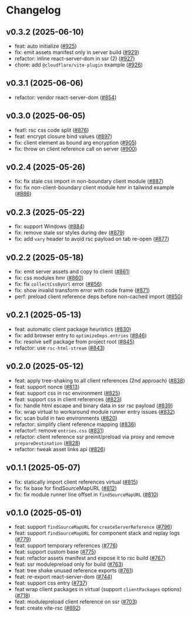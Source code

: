 # Changelog

## v0.3.2 (2025-06-10)

- feat: auto initialize ([#925](https://github.com/hi-ogawa/vite-plugins/pull/925))
- fix: emit assets manifest only in server build ([#929](https://github.com/hi-ogawa/vite-plugins/pull/929))
- refactor: inline react-server-dom in ssr (2) ([#927](https://github.com/hi-ogawa/vite-plugins/pull/927))
- chore: add `@cloudflare/vite-plugin` example ([#926](https://github.com/hi-ogawa/vite-plugins/pull/926))

## v0.3.1 (2025-06-06)

- refactor: vendor react-server-dom ([#854](https://github.com/hi-ogawa/vite-plugins/pull/854))

## v0.3.0 (2025-06-05)

- feat!: rsc css code split ([#876](https://github.com/hi-ogawa/vite-plugins/pull/876))
- feat: encrypt closure bind values ([#897](https://github.com/hi-ogawa/vite-plugins/pull/897))
- fix: client element as bound arg encryption ([#905](https://github.com/hi-ogawa/vite-plugins/pull/905))
- fix: throw on client reference call on server ([#900](https://github.com/hi-ogawa/vite-plugins/pull/900))

## v0.2.4 (2025-05-26)

- fix: fix stale css import in non-boundary client module ([#887](https://github.com/hi-ogawa/vite-plugins/pull/887))
- fix: fix non-client-boundary client module hmr in tailwind example ([#886](https://github.com/hi-ogawa/vite-plugins/pull/886))

## v0.2.3 (2025-05-22)

- fix: support Windows ([#884](https://github.com/hi-ogawa/vite-plugins/pull/884))
- fix: remove stale ssr styles during dev ([#879](https://github.com/hi-ogawa/vite-plugins/pull/879))
- fix: add `vary` header to avoid rsc payload on tab re-open ([#877](https://github.com/hi-ogawa/vite-plugins/pull/877))

## v0.2.2 (2025-05-18)

- fix: emit server assets and copy to client ([#861](https://github.com/hi-ogawa/vite-plugins/pull/861))
- fix: css modules hmr ([#860](https://github.com/hi-ogawa/vite-plugins/pull/860))
- fix: fix `collectCssByUrl` error ([#856](https://github.com/hi-ogawa/vite-plugins/pull/856))
- fix: show invalid transform error with code frame ([#871](https://github.com/hi-ogawa/vite-plugins/pull/871))
- perf: preload client reference deps before non-cached import ([#850](https://github.com/hi-ogawa/vite-plugins/pull/850))

## v0.2.1 (2025-05-13)

- feat: automatic client package heuristics ([#830](https://github.com/hi-ogawa/vite-plugins/pull/830))
- fix: add browser entry to  `optimizeDeps.entries` ([#846](https://github.com/hi-ogawa/vite-plugins/pull/846))
- fix: resolve self package from project root ([#845](https://github.com/hi-ogawa/vite-plugins/pull/845))
- refactor: use `rsc-html-stream` ([#843](https://github.com/hi-ogawa/vite-plugins/pull/843))

## v0.2.0 (2025-05-12)

- feat: apply tree-shaking to all client references (2nd approach) ([#838](https://github.com/hi-ogawa/vite-plugins/pull/838))
- feat: support nonce ([#813](https://github.com/hi-ogawa/vite-plugins/pull/813))
- feat: support css in rsc environment ([#825](https://github.com/hi-ogawa/vite-plugins/pull/825))
- feat: support css in client references ([#823](https://github.com/hi-ogawa/vite-plugins/pull/823))
- fix: handle html escape and binary data in ssr rsc payload ([#839](https://github.com/hi-ogawa/vite-plugins/pull/839))
- fix: wrap virtual to workaround module runner entry issues ([#832](https://github.com/hi-ogawa/vite-plugins/pull/832))
- fix: scan build in two environments ([#820](https://github.com/hi-ogawa/vite-plugins/pull/820))
- refactor: simplify client reference mapping ([#836](https://github.com/hi-ogawa/vite-plugins/pull/836))
- refactor!: remove `entries.css` ([#831](https://github.com/hi-ogawa/vite-plugins/pull/831))
- refactor: client reference ssr preinit/preload via proxy and remove `prepareDestination` ([#828](https://github.com/hi-ogawa/vite-plugins/pull/828))
- refactor: tweak asset links api ([#826](https://github.com/hi-ogawa/vite-plugins/pull/826))

## v0.1.1 (2025-05-07)

- fix: statically import client references virtual ([#815](https://github.com/hi-ogawa/vite-plugins/pull/815))
- fix: fix base for findSourceMapURL ([#812](https://github.com/hi-ogawa/vite-plugins/pull/812))
- fix: fix module runner line offset in `findSourceMapURL` ([#810](https://github.com/hi-ogawa/vite-plugins/pull/810))

## v0.1.0 (2025-05-01)

- feat: support `findSourceMapURL` for `createServerReference` ([#796](https://github.com/hi-ogawa/vite-plugins/pull/796))
- feat: support `findSourceMapURL` for component stack and replay logs ([#779](https://github.com/hi-ogawa/vite-plugins/pull/779))
- feat: support temporary references ([#776](https://github.com/hi-ogawa/vite-plugins/pull/776))
- feat: support custom base ([#775](https://github.com/hi-ogawa/vite-plugins/pull/775))
- feat: refactor assets manifest and expose it to rsc build ([#767](https://github.com/hi-ogawa/vite-plugins/pull/767))
- feat: ssr modulepreload only for build ([#763](https://github.com/hi-ogawa/vite-plugins/pull/763))
- feat: tree shake unused reference exports ([#761](https://github.com/hi-ogawa/vite-plugins/pull/761))
- feat: re-export react-server-dom ([#744](https://github.com/hi-ogawa/vite-plugins/pull/744))
- feat: support css entry ([#737](https://github.com/hi-ogawa/vite-plugins/pull/737))
- feat wrap client packages in virtual (support `clientPackages` options) ([#718](https://github.com/hi-ogawa/vite-plugins/pull/718))
- feat: modulepreload client reference on ssr ([#703](https://github.com/hi-ogawa/vite-plugins/pull/703))
- feat: create vite-rsc ([#692](https://github.com/hi-ogawa/vite-plugins/pull/692))
